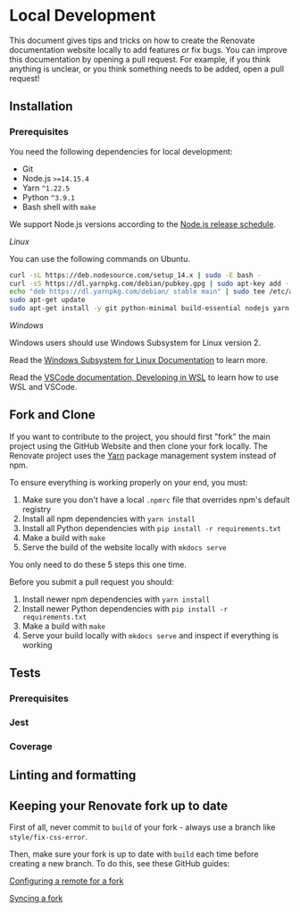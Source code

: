 # Local Development

This document gives tips and tricks on how to create the Renovate documentation website locally to add features or fix bugs.
You can improve this documentation by opening a pull request.
For example, if you think anything is unclear, or you think something needs to be added, open a pull request!

## Installation

### Prerequisites

You need the following dependencies for local development:

- Git
- Node.js `>=14.15.4`
- Yarn `^1.22.5`
- Python `^3.9.1`
- Bash shell with `make`

We support Node.js versions according to the [Node.js release schedule](https://github.com/nodejs/Release#release-schedule).

_Linux_

You can use the following commands on Ubuntu.

```sh
curl -sL https://deb.nodesource.com/setup_14.x | sudo -E bash -
curl -sS https://dl.yarnpkg.com/debian/pubkey.gpg | sudo apt-key add -
echo "deb https://dl.yarnpkg.com/debian/ stable main" | sudo tee /etc/apt/sources.list.d/yarn.list
sudo apt-get update
sudo apt-get install -y git python-minimal build-essential nodejs yarn
```

_Windows_

Windows users should use Windows Subsystem for Linux version 2.

Read the [Windows Subsystem for Linux Documentation](https://docs.microsoft.com/en-us/windows/wsl/) to learn more.

Read the [VSCode documentation, Developing in WSL](https://code.visualstudio.com/docs/remote/wsl) to learn how to use WSL and VSCode.

## Fork and Clone

If you want to contribute to the project, you should first "fork" the main project using the GitHub Website and then clone your fork locally.
The Renovate project uses the [Yarn](https://github.com/yarnpkg/yarn) package management system instead of npm.

To ensure everything is working properly on your end, you must:

1. Make sure you don't have a local `.npmrc` file that overrides npm's default registry
1. Install all npm dependencies with `yarn install`
1. Install all Python dependencies with `pip install -r requirements.txt`
1. Make a build with `make`
1. Serve the build of the website locally with `mkdocs serve`

You only need to do these 5 steps this one time.

Before you submit a pull request you should:

1. Install newer npm dependencies with `yarn install`
1. Install newer Python dependencies with `pip install -r requirements.txt`
1. Make a build with `make`
1. Serve your build locally with `mkdocs serve` and inspect if everything is working

## Tests

### Prerequisites

<!-- TODO: Once we have Jest working with Docusaurus, explain how to set it up. -->

### Jest

<!-- TODO: setup snapshot tests with Jest on React components. -->

### Coverage

<!-- TODO: fill in once we have tests and a coverage bot -->

## Linting and formatting

<!--- TODO: Once Prettier is setup, explain how to use it. -->

## Keeping your Renovate fork up to date

First of all, never commit to `build` of your fork - always use a branch like `style/fix-css-error`.

Then, make sure your fork is up to date with `build` each time before creating a new branch.
To do this, see these GitHub guides:

[Configuring a remote for a fork](https://help.github.com/articles/configuring-a-remote-for-a-fork/)

[Syncing a fork](https://help.github.com/articles/syncing-a-fork/)
